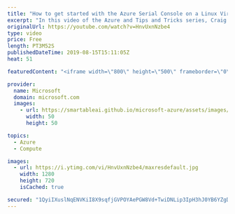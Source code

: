 ```yaml
---
title: "How to get started with the Azure Serial Console on a Linux Virtual Machine | Azure Tips and Tricks"
excerpt: "In this video of the Azure and Tips and Tricks series, Craig from the Azure Serial Console team will show you how to get started with the Azure Serial Console on a Linux Virtual Machine. You will learn to configure your VM to get the best Serial Console experience.    For more tips and tricks, visit:"
originalUrl: https://youtube.com/watch?v=HnvUxnNzbe4
type: video
price: Free
length: PT3M52S
publishedDateTime: 2019-08-15T15:11:05Z
heat: 51

featuredContent: "<iframe width=\"800\" height=\"500\" frameborder=\"0\" src=\"https://www.youtube.com/embed/HnvUxnNzbe4\" allow=\"accelerometer; autoplay; encrypted-media; gyroscope; picture-in-picture\" allowfullscreen></iframe>"

provider:
  name: Microsoft
  domain: microsoft.com
  images:
    - url: https://smartableai.github.io/microsoft-azure/assets/images/organizations/microsoft.com-50x50.jpg
      width: 50
      height: 50

topics:
  - Azure
  - Compute

images:
  - url: https://i.ytimg.com/vi/HnvUxnNzbe4/maxresdefault.jpg
    width: 1280
    height: 720
    isCached: true

secured: "1QyiIXuslNqENVKiI8X9sqfjGVPOYAePGW8Vd+TwiDNLip3IpH3hJ0YB6YZgDOnIKWr91F5tHw8/zJ3nDvlMwGfeCXsqgGrFBDQdUxPM/22Salzp4er8Mxh4Axx97JgX1idNNtXEJPxivlGELhgBKm9INrmziqLO1Qtt6InH0Gj5u67rCRXO6jC9F3KgfkWAkgIWGnQIXQDUdY6zInV63jGPDYxvb/YfRtzVXEWuwxD/K1STQFGMhPQ7klOgeGGR/RRPXE4Jna9WIKfROfv+JgUMcF19iJ9b7hLCJ4LHZimheq1zdQ1s6SgFz1th3fAPuXttjhFKbXRjDi/JqbM3I5nDf4DblUi84PseVH1AakUl9bq1UwhQW4yXL+7T0ltHM6M3eDBf9Jh077V1Oszm6vVJGjPGMtkcIxweB1CnKYI=;Js6qhfwON14WFYY1OATnjQ=="
---
```



